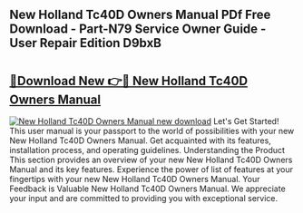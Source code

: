 ## New Holland Tc40D Owners Manual PDf Free Download - Part-N79 Service Owner Guide - User Repair Edition D9bxB

# <h2><a href="http://bc9109.oget.top/?id=New+Holland+Tc40D+Owners+Manual">🔗Download New 👉🔴 New Holland Tc40D Owners Manual</a></h2>

[![New Holland Tc40D Owners Manual new download](https://i.imgur.com/5g1atiW.png)](http://bc9109.oget.top/?id=New+Holland+Tc40D+Owners+Manual)
Let's Get Started! This user manual is your passport to the world of possibilities with your new New Holland Tc40D Owners Manual. Get acquainted with its features, installation process, and operating guidelines. Understanding the Product This section provides an overview of your new New Holland Tc40D Owners Manual and its key features. Experience the power of list of features at your fingertips with your new New Holland Tc40D Owners Manual. Your Feedback is Valuable New Holland Tc40D Owners Manual. We appreciate your input and are committed to providing you with exceptional service.
